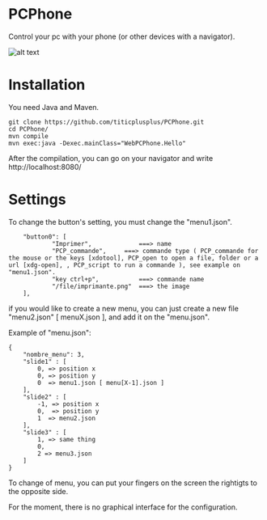 # PCPhone
Control your pc with your phone (or other devices with a navigator).

![alt text](https://github.com/titicplusplus/PCPhone/blob/main/screen/screen2.png?raw=true)


# Installation

You need Java and Maven.

```
git clone https://github.com/titicplusplus/PCPhone.git
cd PCPhone/
mvn compile
mvn exec:java -Dexec.mainClass="WebPCPhone.Hello"
```
After the compilation, you can go on your navigator and write http://localhost:8080/

# Settings

To change the button's setting, you must change the "menu1.json".

```
	"button0": [
			"Imprimer",             ===> name
			"PCP_commande",		===> commande type ( PCP_commande for the mouse or the keys [xdotool], PCP_open to open a file, folder or a url [xdg-open], , PCP_script to run a commande ), see example on "menu1.json".
			"key ctrl+p",	        ===> commande name
			"/file/imprimante.png"  ===> the image
	],
```

if you would like to create a new menu, you can just create a new file "menu2.json" [ menuX.json ], and add it on the "menu.json".

Example of "menu.json":

```
{
	"nombre_menu": 3,
	"slide1" : [
		0, => position x
		0, => position y
		0  => menu1.json [ menu[X-1].json ]
	],
	"slide2" : [
		-1, => position x
		0,  => position y
		1  => menu2.json
	],
	"slide3" : [
		1, => same thing
		0,
		2 => menu3.json
	]
}
```


To change of menu, you can put your fingers on the screen the rightigts to the opposite side.


For the moment, there is no graphical interface for the configuration.
